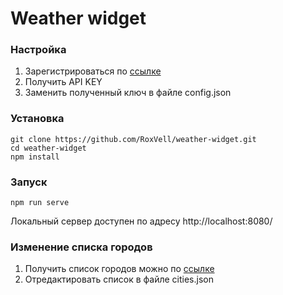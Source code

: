 # Weather widget

### Настройка
1. Зарегистрироваться по [ссылке](https://home.openweathermap.org/users/sign_up)
2. Получить API KEY
3. Заменить полученный ключ в файле config.json

### Установка
```
git clone https://github.com/RoxVell/weather-widget.git
cd weather-widget
npm install
```

### Запуск
```
npm run serve
```
Локальный сервер доступен по адресу http://localhost:8080/
### Изменение списка городов
1. Получить список городов можно по [ссылке](http://bulk.openweathermap.org/sample/)
2. Отредактировать список в файле cities.json
